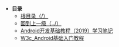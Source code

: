 * **目录**
  * [根目录（/）](/README.md)
  * [回到上一级（../）](/README.md)
  * [Android开发基础教程（2019）学习笔记](/study/Android/Android开发基础教程（2019）学习笔记)
  * [W3c_Android基础入门教程](/study/Android/W3c_Android基础入门教程)
